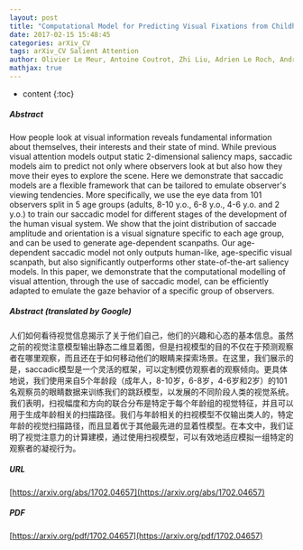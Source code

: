 ```yaml
---
layout: post
title: "Computational Model for Predicting Visual Fixations from Childhood to Adulthood"
date: 2017-02-15 15:48:45
categories: arXiv_CV
tags: arXiv_CV Salient Attention
author: Olivier Le Meur, Antoine Coutrot, Zhi Liu, Adrien Le Roch, Andrea Helo, Pia Rama
mathjax: true
---
```


* content
{:toc}

##### Abstract
How people look at visual information reveals fundamental information about themselves, their interests and their state of mind. While previous visual attention models output static 2-dimensional saliency maps, saccadic models aim to predict not only where observers look at but also how they move their eyes to explore the scene. Here we demonstrate that saccadic models are a flexible framework that can be tailored to emulate observer's viewing tendencies. More specifically, we use the eye data from 101 observers split in 5 age groups (adults, 8-10 y.o., 6-8 y.o., 4-6 y.o. and 2 y.o.) to train our saccadic model for different stages of the development of the human visual system. We show that the joint distribution of saccade amplitude and orientation is a visual signature specific to each age group, and can be used to generate age-dependent scanpaths. Our age-dependent saccadic model not only outputs human-like, age-specific visual scanpath, but also significantly outperforms other state-of-the-art saliency models. In this paper, we demonstrate that the computational modelling of visual attention, through the use of saccadic model, can be efficiently adapted to emulate the gaze behavior of a specific group of observers.

##### Abstract (translated by Google)
人们如何看待视觉信息揭示了关于他们自己，他们的兴趣和心态的基本信息。虽然之前的视觉注意模型输出静态二维显着图，但是扫视模型的目的不仅在于预测观察者在哪里观察，而且还在于如何移动他们的眼睛来探索场景。在这里，我们展示的是，saccadic模型是一个灵活的框架，可以定制模仿观察者的观察倾向。更具体地说，我们使用来自5个年龄段（成年人，8-10岁，6-8岁，4-6岁和2岁）的101名观察员的眼睛数据来训练我们的跳跃模型，以发展的不同阶段人类的视觉系统。我们表明，扫视幅度和方向的联合分布是特定于每个年龄组的视觉特征，并且可以用于生成年龄相关的扫描路径。我们与年龄相关的扫视模型不仅输出类人的，特定年龄的视觉扫描路径，而且显着优于其他最先进的显着性模型。在本文中，我们证明了视觉注意力的计算建模，通过使用扫视模型，可以有效地适应模拟一组特定的观察者的凝视行为。

##### URL
[https://arxiv.org/abs/1702.04657](https://arxiv.org/abs/1702.04657)

##### PDF
[https://arxiv.org/pdf/1702.04657](https://arxiv.org/pdf/1702.04657)

